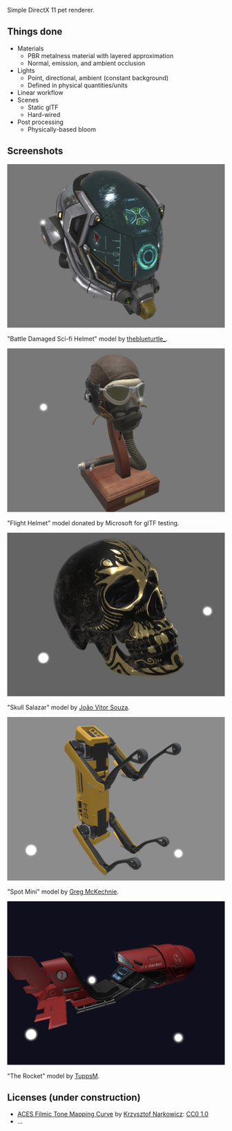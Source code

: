 Simple DirectX 11 pet renderer.

## Things done

 - Materials
    - PBR metalness material with layered approximation
    - Normal, emission, and ambient occlusion
 - Lights
   - Point, directional, ambient (constant background)
   - Defined in physical quantities/units
 - Linear workflow
 - Scenes
    - Static glTF
    - Hard-wired
 - Post processing
    - Physically-based bloom

## Screenshots

<img src="./Doc/Screenshots/1.jpeg" alt="Battle Damaged Sci-fi Helmet"  />

"Battle Damaged Sci-fi Helmet" model by [theblueturtle_](https://sketchfab.com/theblueturtle_).



<img src="./Doc/Screenshots/2.jpeg" alt="Flight Helmet"  />

"Flight Helmet" model donated by Microsoft for glTF testing.



<img src="./Doc/Screenshots/5.jpeg" alt="Skull Salazar"  />

"Skull Salazar" model by [João Vitor Souza](https://sketchfab.com/jvitorsouzadesign).



<img src="./Doc/Screenshots/3.jpeg" alt="Spot Mini"  />

"Spot Mini" model by [Greg McKechnie](https://sketchfab.com/mckechniegreg6).



<img src="./Doc/Screenshots/4.jpeg" alt="The Rocket"  />

"The Rocket" model by [TuppsM](https://sketchfab.com/TuppsM).

## Licenses (under construction)

- [ACES Filmic Tone Mapping Curve](https://knarkowicz.wordpress.com/2016/01/06/aces-filmic-tone-mapping-curve/) by [Krzysztof Narkowicz](https://knarkowicz.wordpress.com/author/knarkowicz/): [CC0 1.0](https://creativecommons.org/publicdomain/zero/1.0/)
- &hellip;

